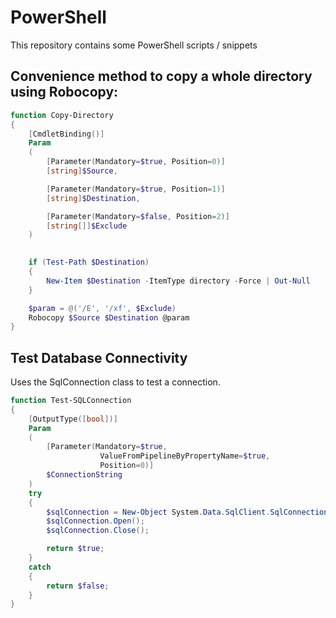 # PowerShell
This repository contains some PowerShell scripts / snippets

## Convenience method to copy a whole directory using Robocopy:
```powershell
function Copy-Directory
{
    [CmdletBinding()]
    Param
    (
        [Parameter(Mandatory=$true, Position=0)]
        [string]$Source,

        [Parameter(Mandatory=$true, Position=1)]
        [string]$Destination,

        [Parameter(Mandatory=$false, Position=2)]
        [string[]]$Exclude
    )
    

    if (Test-Path $Destination)
    {
        New-Item $Destination -ItemType directory -Force | Out-Null
    }

	$param = @('/E', '/xf', $Exclude)        
    Robocopy $Source $Destination @param
}
```
## Test Database Connectivity
Uses the SqlConnection class to test a connection. 
```powershell
function Test-SQLConnection
{    
    [OutputType([bool])]
    Param
    (
        [Parameter(Mandatory=$true,
                    ValueFromPipelineByPropertyName=$true,
                    Position=0)]
        $ConnectionString
    )
    try
    {
        $sqlConnection = New-Object System.Data.SqlClient.SqlConnection $ConnectionString;
        $sqlConnection.Open();
        $sqlConnection.Close();

        return $true;
    }
    catch
    {
        return $false;
    }
}
```
